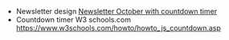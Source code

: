 - Newsletter design [Newsletter October with countdown timer](https://jdupre81.github.io/NL-October/)
- Countdown timer W3 schools.com https://www.w3schools.com/howto/howto_js_countdown.asp
